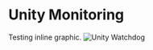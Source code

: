 # Unity Monitoring

Testing inline graphic. 
![Unity Watchdog](file:/I:/SupportingMaterial/Graphics/GraphicsRepository/Client_Graphics/UnityDirector/ico-watchdog.gif)